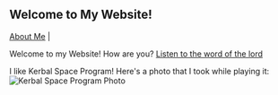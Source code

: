 ## Welcome to My Website!

[About Me](about) |

Welcome to my Website! How are you? [Listen to the word of the lord](https://www.youtube.com/watch?v=dQw4w9WgXcQ)

 I like Kerbal Space Program! Here's a photo that I took while playing it:
![Kerbal Space Program Photo](20200402143423_1.jpg)
